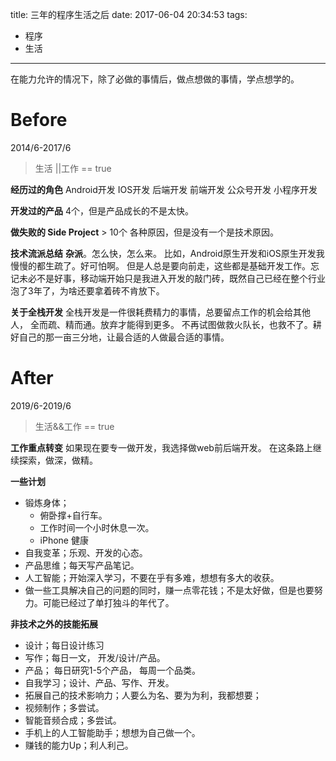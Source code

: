 title:  三年的程序生活之后
date: 2017-06-04 20:34:53
tags: 
- 程序
- 生活
---

在能力允许的情况下，除了必做的事情后，做点想做的事情，学点想学的。
<!--more-->

# Before
2014/6-2017/6
> 生活 ||工作 == true

**经历过的角色**
Android开发
IOS开发
后端开发
前端开发
公众号开发
小程序开发

**开发过的产品**
4个，但是产品成长的不是太快。

**做失败的 Side Project**
\> 10个 各种原因，但是没有一个是技术原因。

**技术流派总结**
**杂派**。怎么快，怎么来。 比如，Android原生开发和iOS原生开发我慢慢的都生疏了。好可怕啊。
但是人总是要向前走，这些都是基础开发工作。忘记未必不是好事，移动端开始只是我进入开发的敲门砖，既然自己已经在整个行业泡了3年了，为啥还要拿着砖不肯放下。

**关于全栈开发**
全栈开发是一件很耗费精力的事情，总要留点工作的机会给其他人，
全而疏、精而通。放弃才能得到更多。
不再试图做救火队长，也救不了。耕好自己的那一亩三分地，让最合适的人做最合适的事情。

# After
2019/6-2019/6
> 生活&&工作 == true

**工作重点转变**
如果现在要专一做开发，我选择做web前后端开发。
在这条路上继续探索，做深，做精。

**一些计划**
- 锻炼身体；
    - 俯卧撑+自行车。
    - 工作时间一个小时休息一次。
    - iPhone 健康
- 自我变革；乐观、开发的心态。
- 产品思维；每天写产品笔记。
- 人工智能；开始深入学习，不要在乎有多难，想想有多大的收获。
- 做一些工具解决自己的问题的同时，赚一点零花钱；不是太好做，但是也要努力。可能已经过了单打独斗的年代了。

**非技术之外的技能拓展**
- 设计；每日设计练习
- 写作；每日一文， 开发/设计/产品。
- 产品； 每日研究1-5个产品， 每周一个品类。
- 自我学习；设计、产品、写作、开发。
- 拓展自己的技术影响力；人要么为名、要为为利，我都想要；
- 视频制作；多尝试。
- 智能音频合成；多尝试。
- 手机上的人工智能助手；想想为自己做一个。
- 赚钱的能力Up；利人利己。
